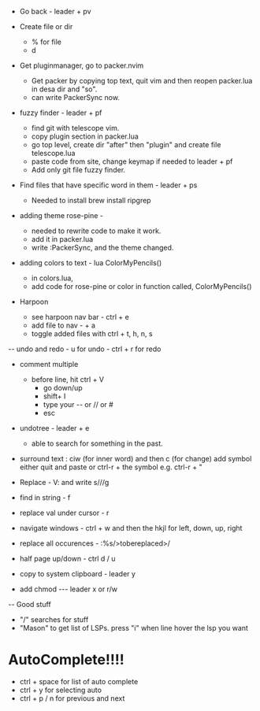 - Go back - leader + pv

- Create file or dir
    - % for file
    - d 

- Get pluginmanager, go to packer.nvim
    - Get packer by copying top text, quit vim and then reopen packer.lua in desa dir and "so".
    - can write PackerSync now.

- fuzzy finder - leader + pf
    - find git with telescope vim.
    - copy plugin section in packer.lua
    - go top level, create dir "after" then "plugin" and create file telescope.lua
    - paste code from site, change keymap if needed to  leader + pf
    - Add only git file fuzzy finder.

- Find files that have specific word in them - leader + ps
    - Needed to install brew install ripgrep


- adding theme rose-pine -
    - needed to rewrite code to make it work.
    - add it in packer.lua
    - write :PackerSync, and the theme changed.


- adding colors to text - lua ColorMyPencils()
    - in colors.lua,
    - add code for rose-pine or color in function called, ColorMyPencils()

- Harpoon
    - see harpoon nav bar - ctrl + e
    - add file to nav - <leader> + a
    - toggle added files with ctrl + t, h, n, s


-- undo and redo
    - u for undo
    - ctrl + r for redo

- comment multiple 
    - before line, hit ctrl + V
        - go down/up 
        - shift+ I 
        - type your -- or // or # 
        - esc

- undotree -  leader + e
    - able to search for something in the past.

- surround text : ciw (for inner word) and then c (for change) add symbol
    either quit and paste or ctrl-r + the symbol e.g. ctrl-r + "
- Replace - V: and write s/<to be replaced>/<replace value>/g
- find in string - f <looking for val>
- replace val under cursor - r<replace new value>
- navigate windows - ctrl + w and then the hkjl for left, down, up, right
- replace all occurences - :%s/>tobereplaced>/<replacevalue>
- half page up/down - ctrl d / u
- copy to system clipboard - leader y
- add chmod --- leader x or r/w

-- Good stuff
- "/" searches for stuff
- "Mason" to get list of LSPs. press "i" when line hover the lsp you want

# AutoComplete!!!!
- ctrl + space for list of auto complete
- ctrl + y for selecting auto
- ctrl + p / n for previous and next


